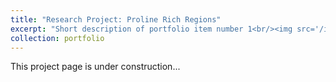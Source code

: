 ```yaml
---
title: "Research Project: Proline Rich Regions"
excerpt: "Short description of portfolio item number 1<br/><img src='/images/500x300.png'>"
collection: portfolio
---
```


This project page is under construction...
